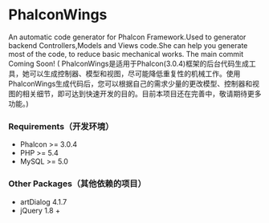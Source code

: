 # PhalconWings
An automatic code generator for Phalcon Framework.Used to generator backend Controllers,Models and Views code.She can help you generate most of the code, to reduce basic mechanical works. 
The main commit Coming Soon!
( PhalconWings是适用于Phalcon(3.0.4)框架的后台代码生成工具，她可以生成控制器、模型和视图，尽可能降低重复性的机械工作。使用PhalconWings生成代码后，您可以根据自己的需求少量的更改模型、控制器和视图的相关细节，即可达到快速开发的目的。目前本项目还在完善中，敬请期待更多功能。)

### Requirements（开发环境）
* Phalcon >= 3.0.4
* PHP >= 5.4
* MySQL >= 5.0

### Other Packages（其他依赖的项目）
* artDialog 4.1.7
* jQuery 1.8 +
